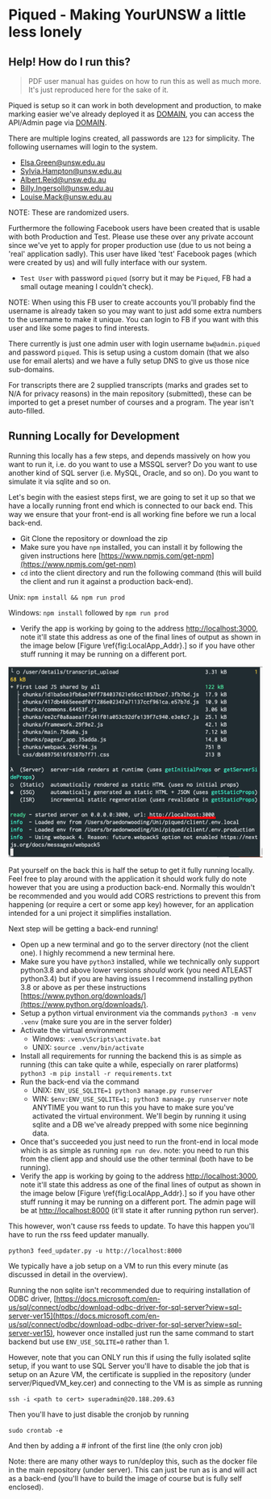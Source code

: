 # Piqued - Making YourUNSW a little less lonely

## Help! How do I run this?

> PDF user manual has guides on how to run this as well as much more.  It's just reproduced here for the sake of it.

Piqued is setup so it can work in both development and production, to make marking easier we've already deployed it as [DOMAIN](DOMAIN), you can access the API/Admin page via [DOMAIN](DOMAIN).

There are multiple logins created, all passwords are `123` for simplicity.  The following usernames will login to the system.

- Elsa.Green@unsw.edu.au
- Sylvia.Hampton@unsw.edu.au
- Albert.Reid@unsw.edu.au
- Billy.Ingersoll@unsw.edu.au
- Louise.Mack@unsw.edu.au

NOTE: These are randomized users.

Furthermore the following Facebook users have been created that is usable with both Production and Test.  Please use these over any private account since we've yet to apply for proper production use (due to us not being a 'real' application sadly).  This user have liked 'test' Facebook pages (which were created by us) and will fully interface with our system.

- `Test User` with password `piqued` (sorry but it may be `Piqued`, FB had a small outage meaning I couldn't check).

NOTE: When using this FB user to create accounts you'll probably find the username is already taken so you may want to just add some extra numbers to the username to make it unique.  You can login to FB if you want with this user and like some pages to find interests.

There currently is just one admin user with login username `bw@admin.piqued` and password `piqued`.  This is setup using a custom domain (that we also use for email alerts) and we have a fully setup DNS to give us those nice sub-domains.

For transcripts there are 2 supplied transcripts (marks and grades set to N/A for privacy reasons) in the main repository (submitted), these can be imported to get a preset number of courses and a program.  The year isn't auto-filled.

## Running Locally for Development

Running this locally has a few steps, and depends massively on how you want to run it, i.e. do you want to use a MSSQL server?  Do you want to use another kind of SQL server (i.e. MySQL, Oracle, and so on).  Do you want to simulate it via sqlite and so on.

Let's begin with the easiest steps first, we are going to set it up so that we have a locally running front end which is connected to our back end.  This way we ensure that your front-end is all working fine before we run a local back-end.

- Git Clone the repository or download the zip
- Make sure you have `npm` installed, you can install it by following the given instructions here [https://www.npmjs.com/get-npm](https://www.npmjs.com/get-npm)
- `cd` into the client directory and run the following command (this will build the client and run it against a production back-end).

Unix: `npm install && npm run prod`

Windows: `npm install` followed by `npm run prod`
- Verify the app is working by going to the address [http://localhost:3000](http://localhost:3000), note it'll state this address as one of the final lines of output as shown in the image below [Figure \ref{fig:LocalApp_Addr}.] so if you have other stuff running it may be running on a different port.

![](addr_run_manual.png)

Pat yourself on the back this is half the setup to get it fully running locally.  Feel free to play around with the application it should work fully do note however that you are using a production back-end.  Normally this wouldn't be recommended and you would add CORS restrictions to prevent this from happening (or require a cert or some app key) however, for an application intended for a uni project it simplifies installation.

Next step will be getting a back-end running!

- Open up a new terminal and go to the server directory (not the client one).  I highly recommend a new terminal here.
- Make sure you have `python3` installed, while we technically only support python3.8 and above lower versions *should* work (you need ATLEAST python3.4) but if you are having issues I recommend installing python 3.8 or above as per these instructions [https://www.python.org/downloads/](https://www.python.org/downloads/).
- Setup a python virtual environment via the commands `python3 -m venv .venv` (make sure you are in the server folder)
- Activate the virtual environment
    - Windows: `.venv\Scripts\activate.bat`
    - UNIX: `source .venv/bin/activate`
- Install all requirements for running the backend this is as simple as running (this can take quite a while, especially on rarer platforms) `python3 -m pip install -r requirements.txt`
- Run the back-end via the command
    - UNIX: `ENV_USE_SQLITE=1 python3 manage.py runserver`
    - WIN: `$env:ENV_USE_SQLITE=1; python3 manage.py runserver`
    note ANYTIME you want to run this you have to make sure you've activated the virtual environment.  We'll begin by running it using sqlite and a DB we've already prepped with some nice beginning data.
- Once that's succeeded you just need to run the front-end in local mode which is as simple as running `npm run dev`.  note: you need to run this from the client app and should use the other terminal (both have to be running).
- Verify the app is working by going to the address [http://localhost:3000](http://localhost:3000), note it'll state this address as one of the final lines of output as shown in the image below [Figure \ref{fig:LocalApp_Addr}.] so if you have other stuff running it may be running on a different port.  The admin page will be at [http://localhost:8000](http://localhost:8000) (it'll state it after running python run server).

This however, won't cause rss feeds to update.  To have this happen you'll have to run the rss feed updater manually.

`python3 feed_updater.py -u http://localhost:8000`

We typically have a job setup on a VM to run this every minute (as discussed in detail in the overview).

Running the non sqlite isn't recommended due to requiring installation of ODBC driver, [https://docs.microsoft.com/en-us/sql/connect/odbc/download-odbc-driver-for-sql-server?view=sql-server-ver15](https://docs.microsoft.com/en-us/sql/connect/odbc/download-odbc-driver-for-sql-server?view=sql-server-ver15), however once installed just run the same command to start backend but use `ENV_USE_SQLITE=0` rather than 1.

However, note that you can ONLY run this if using the fully isolated sqlite setup, if you want to use SQL Server you'll have to disable the job that is setup on an Azure VM, the certificate is supplied in the repository (under server/PiquedVM_key.cer) and connecting to the VM is as simple as running

`ssh -i <path to cert> superadmin@20.188.209.63`

Then you'll have to just disable the cronjob by running

`sudo crontab -e`

And then by adding a # infront of the first line (the only cron job)

Note: there are many other ways to run/deploy this, such as the docker file in the main repository (under server).  This can just be run as is and will act as a back-end (you'll have to build the image of course but is fully self enclosed).
